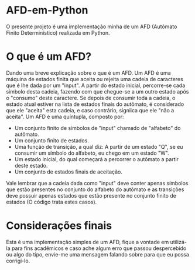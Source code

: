 # AFD-em-Python

  O presente projeto é uma implementação minha de um AFD (Autômato Finito Determinístico) realizada em Python.

# O que é um AFD?

  Dando uma breve explicação sobre o que é um AFD. Um AFD é uma máquina de estados finita que aceita ou rejeita uma cadeia de caracteres que é lhe dada por um "input". A partir do estado inicial, percorre-se cada símbolo desta cadeia, fazendo com que chegue-se a um outro estado após o "consumo" deste caractere. Se depois de consumir toda a cadeia, o estado atual estiver na lista de estados finais do autômato, é considerado que ele "aceita" esta cadeia, e caso contrário, signiica que ele "não a aceita". Um AFD é uma quíntupla, composto por:
  * Um conjunto finito de símbolos de "input" chamado de "alfabeto" do autômato.
  * Um conjunto finito de estados.
  * Uma função de transição, a qual diz: A partir de um estado "Q", se eu consumir um símbolo do alfabeto, eu chego em um estado "W".
  * Um estado inicial, do qual começará a percorrer o autômato a partir deste estado.
  * Um conjunto de estados finais de aceitação.

Vale lembrar que a cadeia dada como "input" deve conter apenas símbolos que estão presentes no conjunto do alfabeto do autômato e as transições deve possuir apenas estados que estão presente no conjunto finito de estados (O código trata estes casos).

# Considerações finais

  Esta é uma implementação simples de um AFD, fique a vontade em utilizá-la para fins acadêmicos e caso ache algum erro que passou despercebido ou algo do tipo, envie-me uma mensagem falando sobre para que eu possa corrigi-lo.
 
